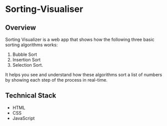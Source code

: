 # Sorting-Visualiser

## Overview

Sorting Visualizer is a web app that shows how the following three basic sorting algorithms works: 
1. Bubble Sort
2. Insertion Sort
3. Selection Sort.

It helps you see and understand how these algorithms sort a list of numbers by showing each step of the process in real-time. 

## Technical Stack
- HTML
- CSS
- JavaScript
